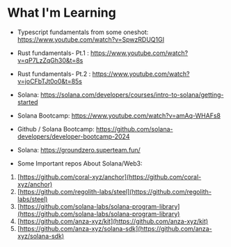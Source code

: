 # What I'm Learning

- Typescript fundamentals from some oneshot: https://www.youtube.com/watch?v=SpwzRDUQ1GI

- Rust fundamentals- Pt.1 : https://www.youtube.com/watch?v=qP7LzZqGh30&t=8s
- Rust fundamentals- Pt.2 : https://www.youtube.com/watch?v=joCFbTJt0o0&t=85s

- Solana: https://solana.com/developers/courses/intro-to-solana/getting-started
- Solana Bootcamp: https://www.youtube.com/watch?v=amAq-WHAFs8
- Github / Solana Bootcamp: https://github.com/solana-developers/developer-bootcamp-2024
- Solana: https://groundzero.superteam.fun/

- Some Important repos About Solana/Web3:
1. [https://github.com/coral-xyz/anchor](https://github.com/coral-xyz/anchor)  
2. [https://github.com/regolith-labs/steel](https://github.com/regolith-labs/steel)  
3. [https://github.com/solana-labs/solana-program-library](https://github.com/solana-labs/solana-program-library)  
4. [https://github.com/anza-xyz/kit](https://github.com/anza-xyz/kit)  
5. [https://github.com/anza-xyz/solana-sdk](https://github.com/anza-xyz/solana-sdk)